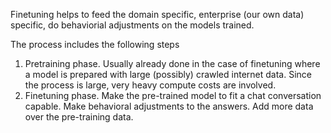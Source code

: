 Finetuning helps to feed the domain specific, enterprise (our own data) specific, do behaviorial adjustments on the models trained. 

The process includes the following steps
1. Pretraining phase. 
    Usually already done in the case of finetuning where a model is prepared with large (possibly) crawled internet data. 
    Since the process is large, very heavy compute costs are involved. 
2. Finetuning phase.
    Make the pre-trained model to fit a chat conversation capable. 
    Make behavioral adjustments to the answers. 
    Add more data over the pre-training data.